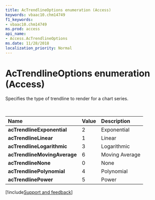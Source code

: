 ```yaml
---
title: AcTrendlineOptions enumeration (Access)
keywords: vbaac10.chm14749
f1_keywords:
- vbaac10.chm14749
ms.prod: access
api_name:
- Access.AcTrendlineOptions
ms.date: 11/28/2018
localization_priority: Normal
---
```



# AcTrendlineOptions enumeration (Access)

Specifies the type of trendline to render for a chart series.

<br/>

|Name|Value|Description|
|:-----|:-----|:-----|
|**acTrendlineExponential**|2|Exponential|
|**acTrendlineLinear**|1|Linear|
|**acTrendlineLogarithmic**|3|Logarithmic|
|**acTrendlineMovingAverage**|6|Moving Average|
|**acTrendlineNone**|0|None|
|**acTrendlinePolynomial**|4|Polynomial|
|**acTrendlinePower**|5|Power|

[!include[Support and feedback](~/includes/feedback-boilerplate.md)]